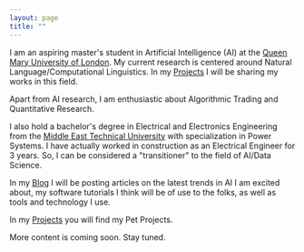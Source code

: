 ```yaml
---
layout: page
title: ""
---
```


I am an aspiring master's student in Artificial Intelligence (AI) at the [Queen Mary University of London](https://www.qmul.ac.uk). My current research is centered around Natural Language/Computational Linguistics. In my [Projects](https://salkyna.github.io/projects/) I will be sharing my works in this field.  

Apart from AI research, I am enthusiastic about Algorithmic Trading and Quantitative Research.

I also hold a bachelor's degree in Electrical and Electronics Engineering from the [Middle East Technical University](https://www.metu.edu.tr) with specialization in Power Systems. I have actually worked in construction as an Electrical Engineer for 3 years. So, I can be considered a "transitioner" to the field of AI/Data Science. 

In my [Blog](https://salkyna.github.io/blog/) I will be posting articles on the latest trends in AI I am excited about, my software tutorials I think will be of use to the folks, as well as tools and technology I use.

In my [Projects](https://salkyna.github.io/projects/) you will find my Pet Projects.

More content is coming soon. Stay tuned.
